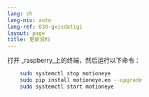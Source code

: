```yaml
---
lang: zh
lang-niv: auto
lang-ref: 030-gxisdatigi
layout: page
title: 更新资料
---
```


打开 _raspberry_上的终端，然后运行以下命令： 

```bash
    sudo systemctl stop motioneye
    sudo pip install motioneye.eo --upgrade
    sudo systemctl start motioneye
```
